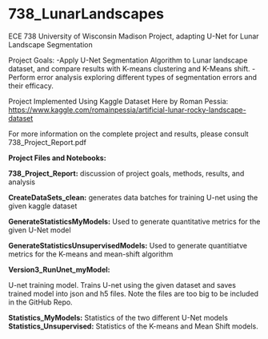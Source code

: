 # 738_LunarLandscapes
ECE 738 University of Wisconsin Madison Project, adapting U-Net for Lunar Landscape Segmentation

Project Goals:
-Apply U-Net Segmentation Algorithm to Lunar landscape dataset, and compare results with K-means clustering and K-Means shift.
-Perform error analysis exploring different types of segmentation errors and their efficacy. 

Project Implemented Using Kaggle Dataset Here by Roman Pessia: 
https://www.kaggle.com/romainpessia/artificial-lunar-rocky-landscape-dataset

For more information on the complete project and results, please consult 738_Project_Report.pdf


**Project Files and Notebooks:**

**738_Project_Report:** discussion of project goals, methods, results, and analysis

**CreateDataSets_clean:** generates data batches for training U-net using the given kaggle dataset

**GenerateStatisticsMyModels:** Used to generate quantitative metrics for the given U-Net model

**GenerateStatisticsUnsupervisedModels:** Used to generate quantitiatve metrics for the K-means and mean-shift algorithm

**Version3_RunUnet_myModel:**

U-net training model. Trains U-net using the given dataset and saves trained model into json and h5 files. 
Note the files are too big to be included in the GitHub Repo.

**Statistics_MyModels:** Statistics of the two different U-Net models
**Statistics_Unsupervised:** Statistics of the K-means and Mean Shift models. 
